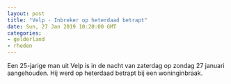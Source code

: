 ```yaml
---
layout: post
title: "Velp - Inbreker op heterdaad betrapt"
date: Sun, 27 Jan 2019 10:20:00 GMT
categories: 
- gelderland 
- rheden 
---
```


Een 25-jarige man uit Velp is in de nacht van zaterdag op zondag 27 januari aangehouden. Hij werd op heterdaad betrapt bij een woninginbraak.

